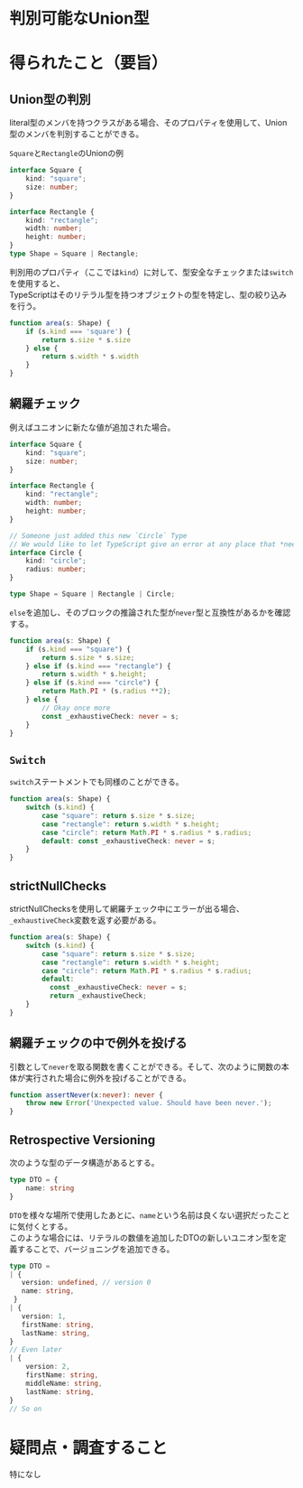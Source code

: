 # 判別可能なUnion型

# 得られたこと（要旨）

## Union型の判別

literal型のメンバを持つクラスがある場合、そのプロパティを使用して、Union型のメンバを判別することができる。

`Square`と`Rectangle`のUnionの例

```ts
interface Square {
    kind: "square";
    size: number;
}

interface Rectangle {
    kind: "rectangle";
    width: number;
    height: number;
}
type Shape = Square | Rectangle;
```

判別用のプロパティ（ここでは`kind`）に対して、型安全なチェックまたは`switch`を使用すると、<br/>
TypeScriptはそのリテラル型を持つオブジェクトの型を特定し、型の絞り込みを行う。

```ts
function area(s: Shape) {
    if (s.kind === 'square') {
        return s.size * s.size
    } else {
        return s.width * s.width
    }
}
```

## 網羅チェック

例えばユニオンに新たな値が追加された場合。

```ts
interface Square {
    kind: "square";
    size: number;
}

interface Rectangle {
    kind: "rectangle";
    width: number;
    height: number;
}

// Someone just added this new `Circle` Type
// We would like to let TypeScript give an error at any place that *needs* to cater for this
interface Circle {
    kind: "circle";
    radius: number;
}

type Shape = Square | Rectangle | Circle;
```

`else`を追加し、そのブロックの推論された型が`never`型と互換性があるかを確認する。

```ts
function area(s: Shape) {
    if (s.kind === "square") {
        return s.size * s.size;
    } else if (s.kind === "rectangle") {
        return s.width * s.height;
    } else if (s.kind === "circle") {
        return Math.PI * (s.radius **2);
    } else {
        // Okay once more
        const _exhaustiveCheck: never = s;
    }
}
```

## `Switch`

`switch`ステートメントでも同様のことができる。

```ts
function area(s: Shape) {
    switch (s.kind) {
        case "square": return s.size * s.size;
        case "rectangle": return s.width * s.height;
        case "circle": return Math.PI * s.radius * s.radius;
        default: const _exhaustiveCheck: never = s;
    }
}
```

## strictNullChecks

strictNullChecksを使用して網羅チェック中にエラーが出る場合、`_exhaustiveCheck`変数を返す必要がある。

```ts
function area(s: Shape) {
    switch (s.kind) {
        case "square": return s.size * s.size;
        case "rectangle": return s.width * s.height;
        case "circle": return Math.PI * s.radius * s.radius;
        default:
          const _exhaustiveCheck: never = s;
          return _exhaustiveCheck;
    }
}
```

## 網羅チェックの中で例外を投げる

引数として`never`を取る関数を書くことができる。そして、次のように関数の本体が実行された場合に例外を投げることができる。

```ts
function assertNever(x:never): never {
    throw new Error('Unexpected value. Should have been never.');
}
```

## Retrospective Versioning

次のような型のデータ構造があるとする。

```ts
type DTO = {
    name: string
}
```

`DTO`を様々な場所で使用したあとに、`name`という名前は良くない選択だったことに気付くとする。<br/>
このような場合には、リテラルの数値を追加したDTOの新しいユニオン型を定義することで、バージョニングを追加できる。

```ts
type DTO = 
| { 
   version: undefined, // version 0
   name: string,
 }
| {
   version: 1,
   firstName: string,
   lastName: string, 
}
// Even later 
| {
    version: 2,
    firstName: string,
    middleName: string,
    lastName: string, 
} 
// So on
```

# 疑問点・調査すること
特になし